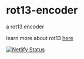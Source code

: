 # rot13-encoder
a rot13 encoder

learn more about rot13 [here](https://en.wikipedia.org/wiki/ROT13)  

[![Netlify Status](https://api.netlify.com/api/v1/badges/b06646fb-ba59-46d8-954d-e9f46287adc0/deploy-status)](https://app.netlify.com/sites/rot13-encoder/deploys)

